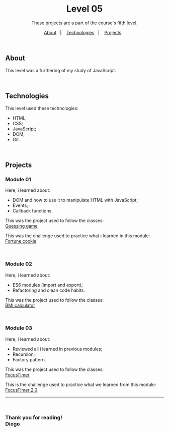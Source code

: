<h1 align = center> Level 05</h1>

<p align = center> These projects are a part of the course's fifth level. </p>

<p align = center>
	<a href="#about">About</a>&nbsp;&nbsp;&nbsp;|&nbsp;&nbsp;&nbsp;
	<a href="#technologies">Technologies</a>&nbsp;&nbsp;&nbsp;|&nbsp;&nbsp;&nbsp;
  <a href="#project">Projects</a>&nbsp;&nbsp;&nbsp;
</p>
<br>

## About
This level was a furthering of my study of JavaScript.

<br/>

## Technologies
This level used these technologies:
- HTML;
- CSS;
- JavaScript;
- DOM;
- Git.

<br>

## Projects

### Module 01 
Here, i learned about:
- DOM and how to use it to manipulate HTML with JavaScript;
- Events;
- Callback functions.

This was the project used to follow the classes:<br>
[Guessing game](./guessing-game/)

This was the challenge used to practice what i learned in this module:<br>
[Fortune cookie](./fortune-cookie/)

<br>

### Module 02
Here, i learned about:
- ES6 modules (import and export);
- Refactoring and clean code habits.

This was the project used to follow the classes:<br>
[BMI calculator](./bmi/)

<br>

### Module 03
Here, i learned about:
- Reviewed all i learned in previous modules;
- Recursion;
- Factory pattern.

This was the project used to follow the classes:<br>
[FocusTimer](./focus-timer/)

This is the challenge used to practice what we learned from this module:
[FocusTimer 2.0](./focus-timer-enhanced/)

---
<br>

### Thank you for reading!<br>Diego